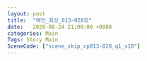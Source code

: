 ```yaml
---
layout: post
title:  "메인_회상_013~028장"
date:   2020-08-24 21:00:00 +0000
categories: Main
Tags: Story Main
SceneCode: ["scene_skip_cp013-028_q1_s10"]
---
```

